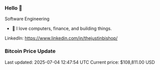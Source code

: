 ### Hello 🤙  

Software Engineering

- 🔭 I love computers, finance, and building things.
  
LinkedIn: https://www.linkedin.com/in/thejustinbishop/  






































































































































































































































































































































































































































































































































































































































































































































































































### Bitcoin Price Update
Last updated: 2025-07-04 12:47:54 UTC
Current price: $108,811.00 USD
